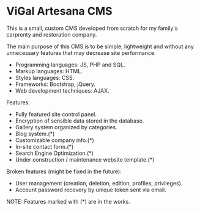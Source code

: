 # ViGal Artesana CMS
This is a small, custom CMS developed from scratch for my family's carprenty and restoration company.

The main purpose of this CMS is to be simple, lightweight and without any unnecessary features that may decrease site performance.

- Programming languages: JS, PHP and SQL.
- Markup languages: HTML.
- Styles languages: CSS.
- Frameworks: Bootstrap, jQuery.
- Web development techniques: AJAX.

Features:
- Fully featured site control panel.
- Encryption of sensible data stored in the database.
- Gallery system organized by categories.
- Blog system.(*)
- Customizable company info.(*)
- In-site contact form.(*)
- Search Engine Optimization.(*)
- Under construction / maintenance website template.(*)

Broken features (might be fixed in the future):
- User management (creation, deletion, edition, profiles, privileges).
- Account password recovery by unique token sent via email.

NOTE: Features marked with (*) are in the works.
